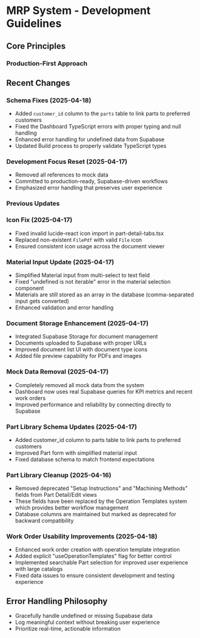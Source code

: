 
# MRP System - Development Guidelines

## Core Principles

### Production-First Approach


## Recent Changes

### Schema Fixes (2025-04-18)
- Added `customer_id` column to the `parts` table to link parts to preferred customers
- Fixed the Dashboard TypeScript errors with proper typing and null handling
- Enhanced error handling for undefined data from Supabase
- Updated Build process to properly validate TypeScript types

### Development Focus Reset (2025-04-17)
- Removed all references to mock data
- Committed to production-ready, Supabase-driven workflows
- Emphasized error handling that preserves user experience

### Previous Updates
### Icon Fix (2025-04-17)
- Fixed invalid lucide-react icon import in part-detail-tabs.tsx
- Replaced non-existent `FilePdf` with valid `File` icon
- Ensured consistent icon usage across the document viewer

### Material Input Update (2025-04-17)
- Simplified Material input from multi-select to text field
- Fixed "undefined is not iterable" error in the material selection component
- Materials are still stored as an array in the database (comma-separated input gets converted)
- Enhanced validation and error handling

### Document Storage Enhancement (2025-04-17)
- Integrated Supabase Storage for document management
- Documents uploaded to Supabase with proper URLs
- Improved document list UI with document type icons
- Added file preview capability for PDFs and images

### Mock Data Removal (2025-04-17)
- Completely removed all mock data from the system
- Dashboard now uses real Supabase queries for KPI metrics and recent work orders
- Improved performance and reliability by connecting directly to Supabase

### Part Library Schema Updates (2025-04-17)
- Added customer_id column to parts table to link parts to preferred customers
- Improved Part form with simplified material input
- Fixed database schema to match frontend expectations

### Part Library Cleanup (2025-04-16)
- Removed deprecated "Setup Instructions" and "Machining Methods" fields from Part Detail/Edit views
- These fields have been replaced by the Operation Templates system which provides better workflow management
- Database columns are maintained but marked as deprecated for backward compatibility

### Work Order Usability Improvements (2025-04-18)
- Enhanced work order creation with operation template integration
- Added explicit "useOperationTemplates" flag for better control
- Implemented searchable Part selection for improved user experience with large catalogs
- Fixed data issues to ensure consistent development and testing experience

## Error Handling Philosophy
- Gracefully handle undefined or missing Supabase data
- Log meaningful context without breaking user experience
- Prioritize real-time, actionable information
